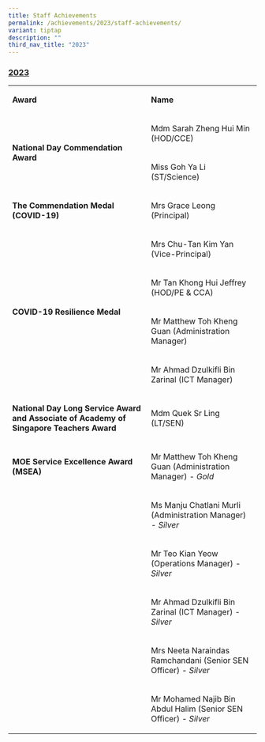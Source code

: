 ```yaml
---
title: Staff Achievements
permalink: /achievements/2023/staff-achievements/
variant: tiptap
description: ""
third_nav_title: "2023"
---
```

<h3><strong><u>2023</u></strong></h3>
<table>
<tbody>
<tr>
<td rowspan="1" colspan="1">
<p><strong>Award</strong>
</p>
</td>
<td rowspan="1" colspan="1">
<p><strong>Name</strong>
</p>
</td>
</tr>
<tr>
<td rowspan="2" colspan="1">
<p><strong>National Day Commendation Award</strong>
</p>
</td>
<td rowspan="1" colspan="1">
<p>Mdm Sarah Zheng Hui Min (HOD/CCE)</p>
</td>
</tr>
<tr>
<td rowspan="1" colspan="1">
<p>Miss Goh Ya Li (ST/Science)</p>
</td>
</tr>
<tr>
<td rowspan="1" colspan="1">
<p><strong>The Commendation Medal (COVID-19)</strong>
</p>
</td>
<td rowspan="1" colspan="1">
<p>Mrs Grace Leong (Principal)</p>
</td>
</tr>
<tr>
<td rowspan="4" colspan="1">
<p><strong>COVID-19 Resilience Medal</strong>
</p>
</td>
<td rowspan="1" colspan="1">
<p>Mrs Chu-Tan Kim Yan (Vice-Principal)</p>
</td>
</tr>
<tr>
<td rowspan="1" colspan="1">
<p>Mr Tan Khong Hui Jeffrey (HOD/PE &amp; CCA)</p>
</td>
</tr>
<tr>
<td rowspan="1" colspan="1">
<p>Mr Matthew Toh Kheng Guan (Administration Manager)</p>
</td>
</tr>
<tr>
<td rowspan="1" colspan="1">
<p>Mr Ahmad Dzulkifli Bin Zarinal (ICT Manager)</p>
</td>
</tr>
<tr>
<td rowspan="1" colspan="1">
<p><strong>National Day Long Service Award and Associate of Academy of Singapore Teachers Award</strong>
</p>
</td>
<td rowspan="1" colspan="1">
<p>Mdm Quek Sr Ling (LT/SEN)</p>
</td>
</tr>
<tr>
<td rowspan="1" colspan="1">
<p><strong>MOE Service Excellence Award (MSEA)</strong>
</p>
</td>
<td rowspan="1" colspan="1">
<p>Mr Matthew Toh Kheng Guan (Administration Manager) <em>- Gold</em>
</p>
</td>
</tr>
<tr>
<td rowspan="1" colspan="1">
<p></p>
</td>
<td rowspan="1" colspan="1">
<p>Ms Manju Chatlani Murli (Administration Manager) <em>- Silver</em>
</p>
</td>
</tr>
<tr>
<td rowspan="1" colspan="1">
<p></p>
</td>
<td rowspan="1" colspan="1">
<p>Mr Teo Kian Yeow (Operations Manager) <em>- Silver</em>
</p>
</td>
</tr>
<tr>
<td rowspan="1" colspan="1">
<p></p>
</td>
<td rowspan="1" colspan="1">
<p>Mr Ahmad Dzulkifli Bin Zarinal (ICT Manager) <em>- Silver</em>
</p>
</td>
</tr>
<tr>
<td rowspan="1" colspan="1">
<p></p>
</td>
<td rowspan="1" colspan="1">
<p>Mrs Neeta Naraindas Ramchandani (Senior SEN Officer) <em>- Silver</em>
</p>
</td>
</tr>
<tr>
<td rowspan="1" colspan="1">
<p></p>
</td>
<td rowspan="1" colspan="1">
<p>Mr Mohamed Najib Bin Abdul Halim (Senior SEN Officer) <em>- Silver</em>
</p>
</td>
</tr>
</tbody>
</table>
<p></p>